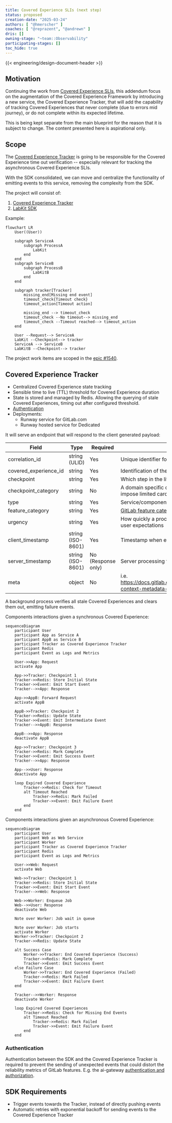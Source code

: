 ```yaml
---
title: Covered Experience SLIs (next step)
status: proposed
creation-date: "2025-03-24"
authors: [ "@hmerscher" ]
coaches: [ "@reprazent", "@andrewn" ]
dris: []
owning-stage: "~team::Observability"
participating-stages: []
toc_hide: true
---
```


<!-- vale gitlab.FutureTense = NO -->

<!-- This renders the design document header on the detail page, so don't remove it-->
{{< engineering/design-document-header >}}

## Motivation

Continuing the work from [Covered Experience SLIs](_index.md), this addendum focus on the augmentation of the Covered Experience Framework
by introducing a new service, the Covered Experience Tracker, that will add the capability of tracking Covered Experiences that
never complete (due to errors mid journey), or do not complete within its expected lifetime.

This is being kept separate from the main blueprint for the reason that it is subject to change. The content presented here is aspirational only.

## Scope

The [Covered Experience Tracker](#covered-experience-tracker) is going to be responsible for the Covered Experience time out verification --
especially relevant for tracking the asynchronous Covered Experience SLIs.

With the SDK consolidated, we can move and centralize the functionality of emitting events to this service, removing the complexity from the SDK.

The project will consist of:

1. [Covered Experience Tracker](#covered-experience-tracker)
2. [LabKit SDK](#sdk-requirements)

Example:

```mermaid
flowchart LR
    User((User))

    subgraph ServiceA
        subgraph ProcessA
            LabKit
        end
    end
    subgraph ServiceB
        subgraph ProcessB
            LabKitB
        end
    end

    subgraph tracker[Tracker]
        missing_end[Missing end event]
        timeout_check{Timeout check}
        timeout_action[Timeout action]

        missing_end --> timeout_check
        timeout_check --No timeout--> missing_end
        timeout_check --Timeout reached--> timeout_action
    end

    User --Request--> ServiceA
    LabKit --Checkpoint--> tracker
    ServiceA --> ServiceB
    LabKitB --Checkpoint--> tracker
```

The project work items are scoped in the [epic #1540](https://gitlab.com/groups/gitlab-com/gl-infra/-/epics/1540).

## Covered Experience Tracker

- Centralized Covered Experience state tracking
- Sensible time to live (TTL) threshold for Covered Experience duration
- State is stored and managed by Redis. Allowing the querying of stale Covered Experiences, timing out after configured threshold.
- [Authentication](#authentication)
- Deployments:
  - Runway service for GitLab.com
  - Runway hosted service for Dedicated

It will serve an endpoint that will respond to the client generated payload:

| Field                 | Type              | Required           | Description                                                                                                   | Example                            |
|-----------------------|-------------------|--------------------|---------------------------------------------------------------------------------------------------------------|------------------------------------|
| correlation_id        | string (ULID)     | Yes                | Unique identifier for the covered experience                                                                  | "01JP0EM7HB39WSJNR4662MYZ6V"       |
| covered_experience_id | string            | Yes                | Identification of the Covered Experience                                                                      | "http_request"                     |
| checkpoint            | string            | Yes                | Which step in the lifecycle                                                                                   | "start" \| "end" \| "intermediate" |
| checkpoint_category   | string            | No                 | A domain specific category for the checkpoint. TBD: impose limited cardinality.                               | "authorize"                        |
| type                  | string            | Yes                | Service/component generating the event                                                                        | "web", "database"                  |
| feature_category      | string            | Yes                | [GitLab feature category](https://docs.gitlab.com/development/feature_categorization/#feature-categorization) | "source_code_management"           |
| urgency               | string            | Yes                | How quickly a process needs to complete based on user expectations                                            | "sync_fast"                        |
| client_timestamp      | string (ISO-8601) | Yes                | Timestamp when event occurred                                                                                 | "2025-02-06T14:30:00Z"             |
| server_timestamp      | string (ISO-8601) | No (Response only) | Server processing timestamp                                                                                   | "2025-02-06T14:30:00.123Z"         |
| meta                  | object            | No                 | i.e. https://docs.gitlab.com/development/logging/#logging-context-metadata-through-rails-or-grape-requests    |                                    |

A background process verifies all stale Covered Experiences and clears them out, emitting failure events.

Components interactions given a synchronous Covered Experience:

```mermaid
sequenceDiagram
    participant User
    participant App as Service A
    participant AppB as Service B
    participant Tracker as Covered Experience Tracker
    participant Redis
    participant Event as Logs and Metrics

    User->>App: Request
    activate App

    App->>Tracker: Checkpoint 1
    Tracker->>Redis: Store Initial State
    Tracker->>Event: Emit Start Event
    Tracker-->>App: Response

    App->>AppB: Forward Request
    activate AppB

    AppB->>Tracker: Checkpoint 2
    Tracker->>Redis: Update State
    Tracker->>Event: Emit Intermediate Event
    Tracker-->>AppB: Response

    AppB-->>App: Response
    deactivate AppB

    App->>Tracker: Checkpoint 3
    Tracker->>Redis: Mark Complete
    Tracker->>Event: Emit Success Event
    Tracker-->>App: Response

    App-->>User: Response
    deactivate App

    loop Expired Covered Experience
        Tracker->>Redis: Check for Timeout
        alt Timeout Reached
            Tracker->>Redis: Mark Failed
            Tracker->>Event: Emit Failure Event
        end
    end
```

Components interactions given an asynchronous Covered Experience:

```mermaid
sequenceDiagram
    participant User
    participant Web as Web Service
    participant Worker
    participant Tracker as Covered Experience Tracker
    participant Redis
    participant Event as Logs and Metrics

    User->>Web: Request
    activate Web

    Web->>Tracker: Checkpoint 1
    Tracker->>Redis: Store Initial State
    Tracker->>Event: Emit Start Event
    Tracker-->>Web: Response

    Web->>Worker: Enqueue Job
    Web-->>User: Response
    deactivate Web

    Note over Worker: Job wait in queue

    Note over Worker: Job starts
    activate Worker
    Worker->>Tracker: Checkpoint 2
    Tracker->>Redis: Update State

    alt Success Case
        Worker->>Tracker: End Covered Experience (Success)
        Tracker->>Redis: Mark Complete
        Tracker->>Event: Emit Success Event
    else Failure Case
        Worker->>Tracker: End Covered Experience (Failed)
        Tracker->>Redis: Mark Failed
        Tracker->>Event: Emit Failure Event
    end

    Tracker-->>Worker: Response
    deactivate Worker

    loop Expired Covered Experiences
        Tracker->>Redis: Check for Missing End Events
        alt Timeout Reached
            Tracker->>Redis: Mark Failed
            Tracker->>Event: Emit Failure Event
        end
    end
```

### Authentication

Authentication between the SDK and the Covered Experience Tracker is required to prevent the sending of unexpected events that could distort the reliability metrics of GitLab features.
E.g. the ai-gateway [authentication and authorization](https://gitlab.com/gitlab-org/modelops/applied-ml/code-suggestions/ai-assist/-/blob/884ec8a1e92c1db13f12a1b0093e4e82aa50cad7/docs/auth.md).

## SDK Requirements

- Trigger events towards the Tracker, instead of directly pushing events
- Automatic retries with exponential backoff for sending events to the Covered Experience Tracker

